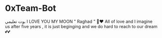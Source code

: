 # 0xTeam-Bot
بوت تعليمي 
I LOVE YOU MY MOON " Raghad " 🌙❤️
All of love and I imagine us after five years , it is just beginging and we do hard to reach to our dream 💕💕
